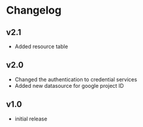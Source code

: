 # Changelog

## v2.1

- Added resource table

## v2.0

- Changed the authentication to credential services
- Added new datasource for google project ID

## v1.0

- initial release
